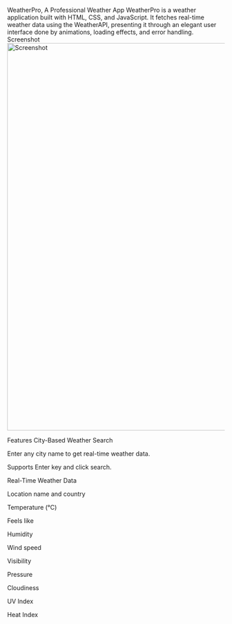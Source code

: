 WeatherPro, A Professional Weather App
WeatherPro is a weather application built with HTML, CSS, and JavaScript. It fetches real-time weather data using the WeatherAPI, presenting it through an elegant user interface done by animations, loading effects, and error handling.
Screenshot
<img width="1150" height="895" alt="Screenshot" src="https://github.com/user-attachments/assets/015b6083-2450-4fb4-af23-13b2faac103c" />

Features
City-Based Weather Search

Enter any city name to get real-time weather data.

Supports Enter key and click search.

Real-Time Weather Data

Location name and country

Temperature (°C)

Feels like

Humidity

Wind speed

Visibility

Pressure

Cloudiness

UV Index

Heat Index
